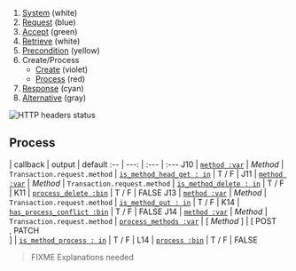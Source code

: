 1. [System](README_system.md) (white)
1. [Request](README_request.md) (blue)
1. [Accept](README_accept.md) (green)
1. [Retrieve](README_retrieve.md) (white)
1. [Precondition](README_precondition.md) (yellow)
1. Create/Process
    * [Create](README_create.md) (violet)
    * [Process](README_process.md) (red)
1. [Response](README_response.md) (cyan)
1. [Alternative](README_alternative.md) (gray)

![HTTP headers status](https://rawgithub.com/for-GET/http-decision-diagram/master/httpdd.png)

## Process

 | callback | output | default
:-- | ---: | :--- | :---
J10 | [`method :var`](#method-var) | *Method* | `Transaction.request.method`
 | [`is_method_head_get : in`](#is_method_head_get--in) | T / F |
J11 | [`method :var`](#method-var) | *Method* | `Transaction.request.method`
 | [`is_method_delete : in`](#is_method_delete--in) | T / F |
K11 | [`process_delete :bin`](#process_delete-bin) | T / F | FALSE
J13 | [`method :var`](#method-var) | *Method* | `Transaction.request.method`
 | [`is_method_put : in`](#is_method_put--in) | T / F |
K14 | [`has_process_conflict :bin`](#has_process_conflict-bin) | T / F | FALSE
J14 | [`method :var`](#method-var) | *Method* | `Transaction.request.method`
 | [`process_methods :var`](#process_methods-var) | [ *Method* ] | [ POST<br>, PATCH<br>]
 | [`is_method_process : in`](#is_method_process--in) | T / F |
L14 | [`process :bin`](#process-bin) | T / F | FALSE

> FIXME Explanations needed
